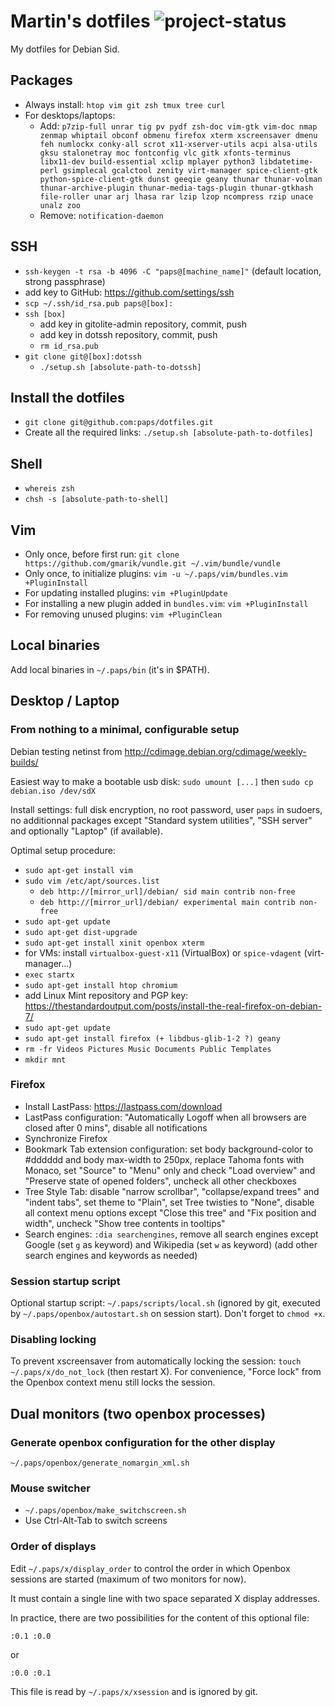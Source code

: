 Martin's dotfiles ![project-status](http://stillmaintained.com/paps/dotfiles.png)
=================================================================================

My dotfiles for Debian Sid.

Packages
--------

* Always install: `htop vim git zsh tmux tree curl`
* For desktops/laptops:
	* Add: `p7zip-full unrar tig pv pydf zsh-doc vim-gtk vim-doc nmap zenmap whiptail obconf obmenu firefox xterm xscreensaver dmenu feh numlockx conky-all scrot x11-xserver-utils acpi alsa-utils gksu stalonetray moc fontconfig vlc gitk xfonts-terminus libx11-dev build-essential xclip mplayer python3 libdatetime-perl gsimplecal gcalctool zenity virt-manager spice-client-gtk python-spice-client-gtk dunst geeqie geany thunar thunar-volman thunar-archive-plugin thunar-media-tags-plugin thunar-gtkhash file-roller unar arj lhasa rar lzip lzop ncompress rzip unace unalz zoo`
	* Remove: `notification-daemon`

SSH
---

* `ssh-keygen -t rsa -b 4096 -C "paps@[machine_name]"` (default location, strong passphrase)
* add key to GitHub: https://github.com/settings/ssh
* `scp ~/.ssh/id_rsa.pub paps@[box]:`
* `ssh [box]`
	* add key in gitolite-admin repository, commit, push
	* add key in dotssh repository, commit, push
	* `rm id_rsa.pub`
* `git clone git@[box]:dotssh`
	* `./setup.sh [absolute-path-to-dotssh]`

Install the dotfiles
--------------------

* `git clone git@github.com:paps/dotfiles.git`
* Create all the required links: `./setup.sh [absolute-path-to-dotfiles]`

Shell
-----

* `whereis zsh`
* `chsh -s [absolute-path-to-shell]`

Vim
---

* Only once, before first run: `git clone https://github.com/gmarik/vundle.git ~/.vim/bundle/vundle`
* Only once, to initialize plugins: `vim -u ~/.paps/vim/bundles.vim +PluginInstall`
* For updating installed plugins: `vim +PluginUpdate`
* For installing a new plugin added in `bundles.vim`: `vim +PluginInstall`
* For removing unused plugins: `vim +PluginClean`

Local binaries
--------------

Add local binaries in `~/.paps/bin` (it's in $PATH).

Desktop / Laptop
----------------

### From nothing to a minimal, configurable setup

Debian testing netinst from http://cdimage.debian.org/cdimage/weekly-builds/

Easiest way to make a bootable usb disk: `sudo umount [...]` then `sudo cp debian.iso /dev/sdX`

Install settings: full disk encryption, no root password, user `paps` in sudoers, no additionnal packages except "Standard system utilities", "SSH server" and optionally "Laptop" (if available).

Optimal setup procedure:

* `sudo apt-get install vim`
* `sudo vim /etc/apt/sources.list`
	* `deb http://[mirror_url]/debian/ sid main contrib non-free`
	* `deb http://[mirror_url]/debian/ experimental main contrib non-free`
* `sudo apt-get update`
* `sudo apt-get dist-upgrade`
* `sudo apt-get install xinit openbox xterm`
* for VMs: install `virtualbox-guest-x11` (VirtualBox) or `spice-vdagent` (virt-manager...)
* `exec startx`
* `sudo apt-get install htop chromium`
* add Linux Mint repository and PGP key: https://thestandardoutput.com/posts/install-the-real-firefox-on-debian-7/
* `sudo apt-get update`
* `sudo apt-get install firefox (+ libdbus-glib-1-2 ?) geany`
* `rm -fr Videos Pictures Music Documents Public Templates`
* `mkdir mnt`

### Firefox

* Install LastPass: https://lastpass.com/download
* LastPass configuration: "Automatically Logoff when all browsers are closed after 0 mins", disable all notifications
* Synchronize Firefox
* Bookmark Tab extension configuration: set body background-color to #dddddd and body max-width to 250px, replace Tahoma fonts with Monaco, set "Source" to "Menu" only and check "Load overview" and "Preserve state of opened folders", uncheck all other checkboxes
* Tree Style Tab: disable "narrow scrollbar", "collapse/expand trees" and "indent tabs", set theme to "Plain", set Tree twisties to "None", disable all context menu options except "Close this tree" and "Fix position and width", uncheck "Show tree contents in tooltips"
* Search engines: `:dia searchengines`, remove all search engines except Google (set `g` as keyword) and Wikipedia (set `w` as keyword) (add other search engines and keywords as needed)

### Session startup script

Optional startup script: `~/.paps/scripts/local.sh` (ignored by git, executed by `~/.paps/openbox/autostart.sh` on session start). Don't forget to `chmod +x`.

### Disabling locking

To prevent xscreensaver from automatically locking the session: `touch ~/.paps/x/do_not_lock` (then restart X). For convenience, "Force lock" from the Openbox context menu still locks the session.

Dual monitors (two openbox processes)
-------------------------------------

### Generate openbox configuration for the other display

`~/.paps/openbox/generate_nomargin_xml.sh`

### Mouse switcher

* `~/.paps/openbox/make_switchscreen.sh`
* Use Ctrl-Alt-Tab to switch screens

### Order of displays

Edit `~/.paps/x/display_order` to control the order in which Openbox sessions are started (maximum of two monitors for now).

It must contain a single line with two space separated X display addresses.

In practice, there are two possibilities for the content of this optional file:

	:0.1 :0.0

or

	:0.0 :0.1

This file is read by `~/.paps/x/xsession` and is ignored by git.
